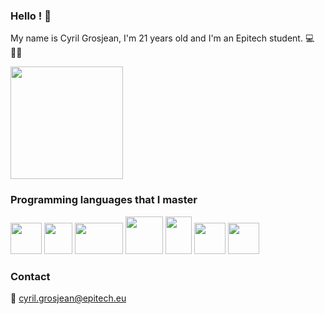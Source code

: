 ### Hello ! :wave:

My name is Cyril Grosjean, I'm 21 years old and I'm an Epitech student. :computer: :student:

<img height="180em" src="https://github-readme-stats.vercel.app/api?username=CyrilGrosjean&show_icons=true&hide_border=true&&count_private=true&include_all_commits=true" />

### Programming languages that I master

<img src=https://www.apollo-formation.com/wp-content/uploads/C-250x250.png width="50" height="50" /> <img src=https://upload.wikimedia.org/wikipedia/commons/thumb/1/18/ISO_C%2B%2B_Logo.svg/1200px-ISO_C%2B%2B_Logo.svg.png width="45" height="50" /> <img src=https://upload.wikimedia.org/wikipedia/commons/thumb/2/27/PHP-logo.svg/1200px-PHP-logo.svg.png width="77" height="50" /> <img src=https://upload.wikimedia.org/wikipedia/commons/thumb/6/61/HTML5_logo_and_wordmark.svg/1200px-HTML5_logo_and_wordmark.svg.png width="60" height="60" /> <img src=https://upload.wikimedia.org/wikipedia/commons/thumb/d/d5/CSS3_logo_and_wordmark.svg/1200px-CSS3_logo_and_wordmark.svg.png width="42" height="60" /> <img src=https://upload.wikimedia.org/wikipedia/commons/thumb/9/99/Unofficial_JavaScript_logo_2.svg/480px-Unofficial_JavaScript_logo_2.svg.png width="50" height="50" /> <img src=https://upload.wikimedia.org/wikipedia/commons/thumb/c/c3/Python-logo-notext.svg/1200px-Python-logo-notext.svg.png width="50" height="50" />

### Contact

:email: cyril.grosjean@epitech.eu
